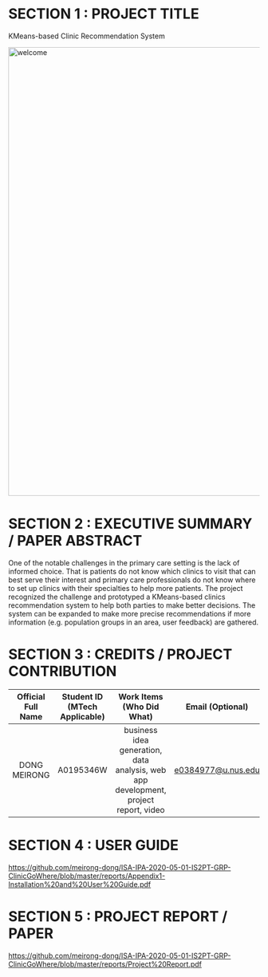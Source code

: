 # SECTION 1 : PROJECT TITLE
KMeans-based Clinic Recommendation System

<img width="900" alt="welcome" src="https://github.com/meirong-dong/ISA-IPA-2020-05-01-IS2PT-GRP-ClinicGoWhere/blob/master/reports/cover.jpg">

# SECTION 2 : EXECUTIVE SUMMARY / PAPER ABSTRACT
One of the notable challenges in the primary care setting is the lack of informed choice. That is patients do not know which clinics to visit that can best serve their interest and primary care professionals do not know where to set up clinics with their specialties to help more patients. The project recognized the challenge and prototyped a KMeans-based clinics recommendation system to help both parties to make better decisions. The system can be expanded to make more precise recommendations if more information (e.g. population groups in an area, user feedback) are gathered.

# SECTION 3 : CREDITS / PROJECT CONTRIBUTION
| Official Full Name | Student ID (MTech Applicable)| Work Items (Who Did What) | Email (Optional) |
| :---: | :---: | :---: | :---: |
| DONG MEIRONG | A0195346W | business idea generation, data analysis, web app development, project report, video| e0384977@u.nus.edu |

# SECTION 4 : USER GUIDE
https://github.com/meirong-dong/ISA-IPA-2020-05-01-IS2PT-GRP-ClinicGoWhere/blob/master/reports/Appendix1-Installation%20and%20User%20Guide.pdf

# SECTION 5 : PROJECT REPORT / PAPER
https://github.com/meirong-dong/ISA-IPA-2020-05-01-IS2PT-GRP-ClinicGoWhere/blob/master/reports/Project%20Report.pdf

